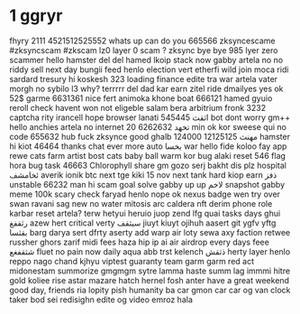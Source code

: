 # 1 ggryr
fhyry
2111
4521512525552
whats up
can do you
665566
zksyncescame
#zksyncscam
#zkscam
lz0
layer 0 scam ?
zksync bye bye
985
lyer zero scammer
hello
hamster
del del
hamed
lkoip
stack now
gabby
artela
no no
riddy
sell
next day
bungii
feed
henlo
election
vert
etherfi
wild
join
moca
ridi
sardard
tresury
hi koskesh
323
loading
finance
edite
tra
war
artela
vater
morgh
no sybilo
l3 why?
terrrrr
del dad
kar
earn
zitel ride
dmailyes 
yes ok
52$
garme
6631361
nice
fert
animoka
khone boat
666121
hamed
gyuio
reroll
check
havent won
not eligeble
salam
bera
arbitrium
fronk
3232
captcha
rity
irancell
hope
browser
lanati
اثقث
545445
bot
dont worry
gm++
hello
anchies
artela
no internet
تخهد
6262632
20 min
ok
kor
sweese
qui
no code
655632
hub
fuck zksynce
good
ghalb
124000
مهنث
12125125
hamster
hi
kiot
46464
thanks
chat
ever
more
auto
بخسا
war
hello
fide
koloo
fay
app
rewe
cats
farm
artist
bost
cats
baby
ball
warm
kor
bug
alaki
reset
546
flag
hora
bug
task
46663
Chlorophyll
share
gm
gozo
serj
bakht
dis
plz
hospital
ئخامشف
averik
ionik
btc
next
tge
kiki
15 nov
next
tank
hard
kiop
earn
ذفز
unstable
66232
man
hi
scam
goal
solve
gabby
up up
لاخم
snapshot
gabby 
meme
100k
scary
check
faryad
henlo
nope
ok
nexus
badge
wen
try
over
swan
ravani
sag
new
no water
mitosis
arc
caldera
nft
derim
phone
role
karbar
reset artela?
terw
hetyui
heruio
juop
zend
lfg
quai
tasks
days
ghui
رثقفغ
azew
hert
critical
verty
سیثقف
jiuyt
kiuyt
ojihuh
aasert
git
ygfv
yftg
بقثسا
barg
darya
sert
dfrty
aserty
add
warp
air
loty
sewa
axy
faction
retwee
russher
ghors
zarif
midi
fees
haza
hip
ip
ai
air
airdrop
every days
feee
شثقفغع
fluet
no pain
now
daily
aqua
abb
trst
kelench
ذثقش
herty
layer
henlo
reppo
nago
chand
kjhyu
viptest
guaranty
team
garm
garm
red
act
midonestam
summorize
gmgmgm
sytre
lamma
haste
summ
lag
immmi
hitre
gold
koliee
rise
astar
mazare
hatch
hernel
fosh
anter
have a great weekend
good day, friends
ria
lopity
pish
humanity
ba
car
gmon
car car
og
van
clock
taker
bod
sei
redisighn
edite
og
video
emroz
hala
